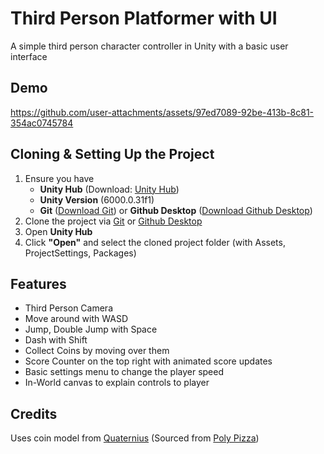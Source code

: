 # Third Person Platformer with UI

A simple third person character controller in Unity with a basic user interface

## Demo


https://github.com/user-attachments/assets/97ed7089-92be-413b-8c81-354ac0745784


## Cloning & Setting Up the Project

1. Ensure you have
	- **Unity Hub** (Download: [Unity Hub](https://unity.com/download))
	- **Unity Version** (6000.0.31f1)
	- **Git** ([Download Git](https://git-scm.com/)) or **Github Desktop** ([Download Github Desktop](https://desktop.github.com/download/))
2. Clone the project via [Git](https://docs.github.com/en/repositories/creating-and-managing-repositories/cloning-a-repository?tool=cli) or [Github Desktop](https://docs.github.com/en/repositories/creating-and-managing-repositories/cloning-a-repository?tool=desktop)
3. Open **Unity Hub**
4. Click **"Open"** and select the cloned project folder (with Assets, ProjectSettings, Packages)

## Features

- Third Person Camera
- Move around with WASD
- Jump, Double Jump with Space
- Dash with Shift
- Collect Coins by moving over them
- Score Counter on the top right with animated score updates
- Basic settings menu to change the player speed
- In-World canvas to explain controls to player

## Credits

Uses coin model from [Quaternius](https://quaternius.com/) (Sourced from [Poly Pizza](https://poly.pizza/m/QHZtj94fvh))


